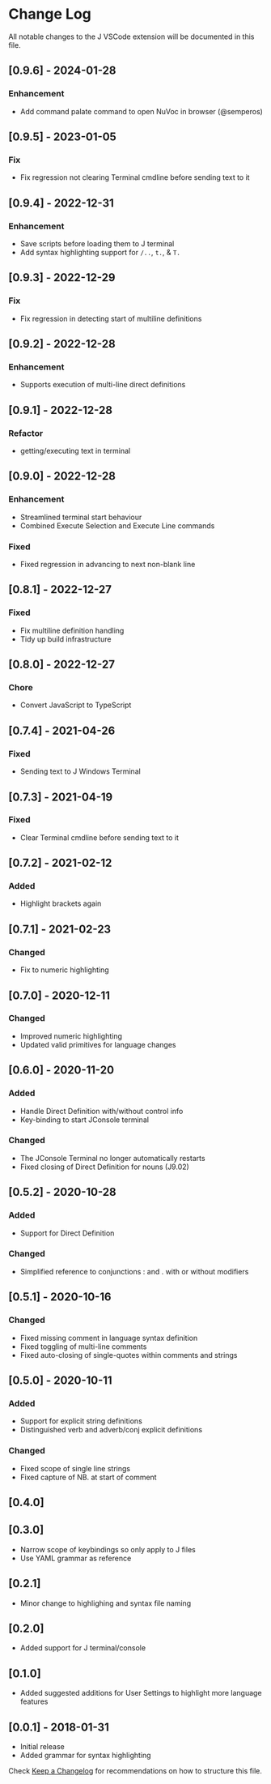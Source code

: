 # Change Log
All notable changes to the J VSCode extension will be documented in this file.
## [0.9.6] - 2024-01-28
### Enhancement
- Add command palate command to open NuVoc in browser (@semperos)
## [0.9.5] - 2023-01-05
### Fix
- Fix regression not clearing Terminal cmdline before sending text to it
## [0.9.4] - 2022-12-31
### Enhancement
- Save scripts before loading them to J terminal
- Add syntax highlighting support for `/..`, `t.`, & `T.`
## [0.9.3] - 2022-12-29
### Fix
- Fix regression in detecting start of multiline definitions 
## [0.9.2] - 2022-12-28
### Enhancement
- Supports execution of multi-line direct definitions
## [0.9.1] - 2022-12-28
### Refactor
- getting/executing text in terminal
## [0.9.0] - 2022-12-28
### Enhancement
- Streamlined terminal start behaviour
- Combined Execute Selection and Execute Line commands
### Fixed
- Fixed regression in advancing to next non-blank line
## [0.8.1] - 2022-12-27
### Fixed
- Fix multiline definition handling
- Tidy up build infrastructure

## [0.8.0] - 2022-12-27
### Chore
- Convert JavaScript to TypeScript
## [0.7.4] - 2021-04-26

### Fixed
- Sending text to J Windows Terminal

## [0.7.3] - 2021-04-19

### Fixed
- Clear Terminal cmdline before sending text to it
## [0.7.2] - 2021-02-12

### Added
- Highlight brackets again

## [0.7.1] - 2021-02-23

### Changed
- Fix to numeric highlighting

## [0.7.0] - 2020-12-11

### Changed
- Improved numeric highlighting
- Updated valid primitives for language changes

## [0.6.0] - 2020-11-20

### Added
- Handle Direct Definition with/without control info
- Key-binding to start JConsole terminal

### Changed
- The JConsole Terminal no longer automatically restarts
- Fixed closing of Direct Definition for nouns (J9.02)

## [0.5.2] - 2020-10-28

### Added
- Support for Direct Definition

### Changed
- Simplified reference to conjunctions : and . with or without modifiers 

## [0.5.1] - 2020-10-16

### Changed
- Fixed missing comment in language syntax definition
- Fixed toggling of multi-line comments
- Fixed auto-closing of single-quotes within comments and strings

## [0.5.0] - 2020-10-11
### Added
- Support for explicit string definitions
- Distinguished verb and adverb/conj explicit definitions

### Changed
- Fixed scope of single line strings
- Fixed capture of NB. at start of comment

## [0.4.0]
## [0.3.0]
- Narrow scope of keybindings so only apply to J files
- Use YAML grammar as reference

## [0.2.1]
- Minor change to highlighing and syntax file naming

## [0.2.0]
- Added support for J terminal/console

## [0.1.0]
- Added suggested additions for User Settings to highlight more language features

## [0.0.1] - 2018-01-31
- Initial release
- Added grammar for syntax highlighting

Check [Keep a Changelog](http://keepachangelog.com/) for recommendations on how to structure this file.